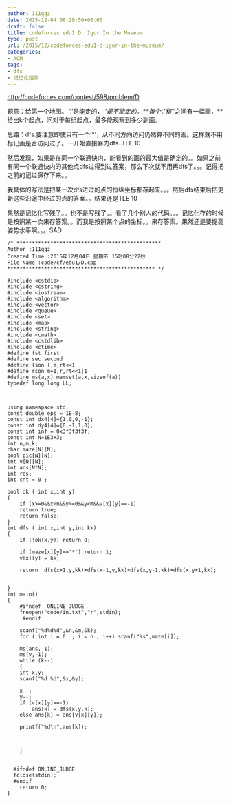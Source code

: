 ```yaml
---
author: 111qqz
date: 2015-12-04 08:29:50+00:00
draft: false
title: codeforces edu1 D. Igor In the Museum
type: post
url: /2015/12/codeforces-edu1-d-igor-in-the-museum/
categories:
- ACM
tags:
- dfs
- 记忆化搜索
---
```


http://codeforces.com/contest/598/problem/D

题意：给第一个地图。 ‘.’是能走的，‘*’是不能走的。**每个‘.’和'*'之间有一幅画，**给出k个起点，问对于每组起点，最多能观察到多少副画。

思路：dfs.要注意即使只有一个‘*’，从不同方向访问仍然算不同的画。这样就不用标记画是否访问过了。一开始直接暴力dfs..TLE 10

然后发现，如果是在同一个联通快内，能看到的画的最大值是确定的。。如果之前有同一个联通快内的其他点dfs过得到过答案，那么下次就不用再dfs了。。。记得把之前的记过保存下来。。

我具体的写法是把某一次dfs进过的点的恒纵坐标都存起来。。。然后dfs结束后把更新这些沿途中经过的点的答案。。结果还是TLE 10

果然是记忆化写残了。。也不是写残了。。看了几个别人的代码。。。记忆化存的时候是按照某一次来存答案。。而我是按照某个点的坐标。。来存答案。果然还是要提高姿势水平啊。。。SAD





    
    /* ***********************************************
    Author :111qqz
    Created Time :2015年12月04日 星期五 15时08分22秒
    File Name :code/cf/edu1/D.cpp
    ************************************************ */
    
    #include <cstdio>
    #include <cstring>
    #include <iostream>
    #include <algorithm>
    #include <vector>
    #include <queue>
    #include <set>
    #include <map>
    #include <string>
    #include <cmath>
    #include <cstdlib>
    #include <ctime>
    #define fst first
    #define sec second
    #define lson l,m,rt<<1
    #define rson m+1,r,rt<<1|1
    #define ms(a,x) memset(a,x,sizeof(a))
    typedef long long LL;
    
    
    
    using namespace std;
    const double eps = 1E-8;
    const int dx4[4]={1,0,0,-1};
    const int dy4[4]={0,-1,1,0};
    const int inf = 0x3f3f3f3f;
    const int N=1E3+3;
    int n,m,k;
    char maze[N][N];
    bool pic[N][N];
    int v[N][N];
    int ans[N*N];
    int res;
    int cnt = 0 ;
    
    bool ok ( int x,int y)
    {
        if (x>=0&&x<n&&y>=0&&y<m&&v[x][y]==-1)
    	return true;
        return false;
    }
    int dfs ( int x,int y,int kk)
    {
        if (!ok(x,y)) return 0;
    
        if (maze[x][y]=='*') return 1;
        v[x][y] = kk;
    
        return  dfs(x+1,y,kk)+dfs(x-1,y,kk)+dfs(x,y-1,kk)+dfs(x,y+1,kk);
    
    
    }
    int main()
    {
    	#ifndef  ONLINE_JUDGE 
    	freopen("code/in.txt","r",stdin);
    	 #endif
    
        scanf("%d%d%d",&n,&m,&k);
        for ( int i = 0  ; i < n ; i++) scanf("%s",maze[i]);
        
        ms(ans,-1);
        ms(v,-1);
        while (k--)
        {
    	int x,y;
    	scanf("%d %d",&x,&y);
    
    	x--;
    	y--;
    	if (v[x][y]==-1)
    	    ans[k] = dfs(x,y,k);
    	else ans[k] = ans[v[x][y]];
    
    	printf("%d\n",ans[k]);
    	
        
    	
        }
    
    
      #ifndef ONLINE_JUDGE  
      fclose(stdin);
      #endif
        return 0;
    }
    



